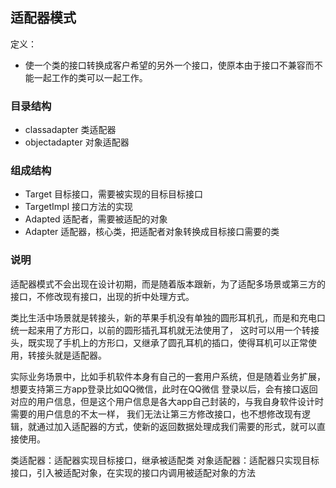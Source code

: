 ## 适配器模式
定义：
- 使一个类的接口转换成客户希望的另外一个接口，使原本由于接口不兼容而不能一起工作的类可以一起工作。

### 目录结构
- classadapter    类适配器
- objectadapter    对象适配器

### 组成结构
- Target    目标接口，需要被实现的目标目标接口
- TargetImpl    接口方法的实现
- Adapted    适配者，需要被适配的对象
- Adapter    适配器，核心类，把适配者对象转换成目标接口需要的类

### 说明
适配器模式不会出现在设计初期，而是随着版本跟新，为了适配多场景或第三方的接口，不修改现有接口，出现的折中处理方式。

类比生活中场景就是转接头，新的苹果手机没有单独的圆形耳机孔，而是和充电口统一起来用了方形口，以前的圆形插孔耳机就无法使用了，
这时可以用一个转接头，既实现了手机上的方形口，又继承了圆孔耳机的插口，使得耳机可以正常使用，转接头就是适配器。

实际业务场景中，比如手机软件本身有自己的一套用户系统，但是随着业务扩展，想要支持第三方app登录比如QQ微信，此时在QQ微信
登录以后，会有接口返回对应的用户信息，但是这个用户信息是各大app自己封装的，与我自身软件设计时需要的用户信息的不太一样，
我们无法让第三方修改接口，也不想修改现有逻辑，就通过加入适配器的方式，使新的返回数据处理成我们需要的形式，就可以直接使用。

类适配器：适配器实现目标接口，继承被适配类
对象适配器：适配器只实现目标接口，引入被适配对象，在实现的接口内调用被适配对象的方法